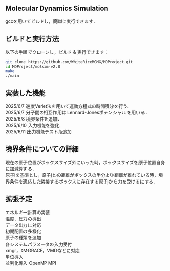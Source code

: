 ## Molecular Dynamics Simulation 
gccを用いてビルドし，簡単に実行できます．

## ビルドと実行方法
以下の手順でクローンし，ビルド & 実行できます：

```bash
git clone https://github.com/WhiteRiceMGMG/MDProject.git
cd MDProject/molsim-v2.0
make
./main
```

## 実装した機能
2025/6/7  速度Verlet法を用いて運動方程式の時間積分を行う．<br>
2025/6/7  分子間の相互作用は Lennard-Jonesポテンシャル を用いる．<br>
2025/6/8  境界条件を追加．<br>
2025/6/10 入力機能を強化 <br>
2025/6/11 出力機能テスト版追加 <br>

## 境界条件についての詳細
現在の原子位置がボックスサイズ外にいった時，ボックスサイズを原子位置自身に加減算する．<br>
原子iを基準とし，原子jとの距離がボックスの半分より距離が離れている時，境界条件を適応した隣接するボックスに存在する原子jから力を受けるにする．<br>

## 拡張予定
エネルギー計算の実装<br>
温度．圧力の導出<br>
データ出力に対応<br>
初期配置の多様化<br>
原子の種類を追加<br>
各システムパラメータの入力受付<br>
xmgr，XMGRACE，VMDなどに対応<br>
単位導入<br>
並列化導入 OpenMP MPI<br>











